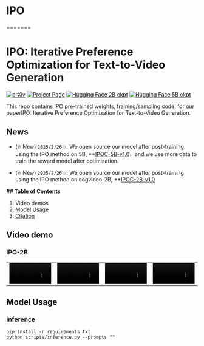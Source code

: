 # IPO

=======

# IPO: Iterative Preference Optimization for Text-to-Video Generation

[![arXiv](https://img.shields.io/badge/arXiv-2502.02088-b31b1b.svg)](https://arxiv.org/abs/2502.02088) [![Project Page](https://img.shields.io/badge/Project-Website-blue)](https://yangxlarge.github.io/ipoc//) [![Hugging Face 2B ckpt](https://img.shields.io/badge/%F0%9F%A4%97%20Hugging%20Face-Ckpt2B-yellow)](https://huggingface.co/Fudan-FUXI/IPOC-2B-v1.0) [![Hugging Face 5B ckpt](https://img.shields.io/badge/%F0%9F%A4%97%20Hugging%20Face-Ckpt5B-yellow)](https://huggingface.co/Fudan-FUXI/IPOC-5B-v1.0)

This repo contains IPO pre-trained weights, training/sampling code, for our paperIPO: Iterative Preference Optimization for Text-to-Video Generation.

## News

- (🔥 New) ```2025/2/26```💥: We open source our model after post-training using the IPO method on 5B, **[IPOC-5B-v1.0](https://huggingface.co/Fudan-FUXI/IPOC-5B-v1.0)，and we use more data to train the reward model after optimization.

- (🔥 New) ```2025/2/26```💥: We open source our model after post-training using the IPO method on cogvideo-2B, **[IPOC-2B-v1.0](https://huggingface.co/Fudan-FUXI/IPOC-2B-v1.0)

**## Table of Contents**

1. Video demos
2. [Model Usage](#4-model-usage)
3. [Citation](#7-citation)

## Video demo

### IPO-2B
<table border="0" style="width: 100%; text-align: center; margin-top: 1px;">
  <tr>
    <td><video src="https://github.com/user-attachments/assets/cbdd3d0c-6220-4027-8591-69d055379d67" width="100%" controls autoplay loop muted></video></td>
    <td><video src="https://github.com/user-attachments/assets/d07233c5-2c40-47bd-a7b6-902d149727b0" width="100%" controls autoplay loop muted></video></td>
    <td><video src="https://github.com/user-attachments/assets/56dbbcf7-9a19-42bc-b3a8-6cfb6da4dd30" width="100%" controls autoplay loop muted></video></td>
    <td><video src="https://github.com/user-attachments/assets/ce820e5a-5dff-4bc9-b689-fb43924a663c" width="100%" controls autoplay loop muted></video></td>
  </tr>

</table>
    



## Model Usage

### inference

```
pip install -r requirements.txt
python scripte/inference.py --prompts ""
```





  

